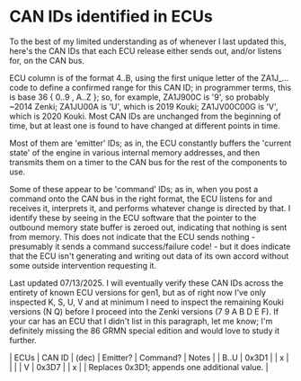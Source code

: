 # CAN IDs identified in ECUs

To the best of my limited understanding as of whenever I last updated this, here's the CAN IDs that each ECU release either sends out, and/or listens for, on the CAN bus.

ECU column is of the format 4..B, using the first unique letter of the ZA1J_... code to define a confirmed range for this CAN ID; in programmer terms, this is base 36 { 0..9 , A..Z }; so, for example, ZA1J900C is '9', so probably ~2014 Zenki; ZA1JU00A is 'U', which is 2019 Kouki; ZA1JV00C00G is 'V', which is 2020 Kouki. Most CAN IDs are unchanged from the beginning of time, but at least one is found to have changed at different points in time.

Most of them are 'emitter' IDs; as in, the ECU constantly buffers the 'current state' of the engine in various internal memory addresses, and then transmits them on a timer to the CAN bus for the rest of the components to use.

Some of these appear to be 'command' IDs; as in, when you post a command onto the CAN bus in the right format, the ECU listens for and receives it, interprets it, and performs whatever change is directed by that. I identify these by seeing in the ECU software that the pointer to the outbound memory state buffer is zeroed out, indicating that nothing is sent from memory. This does not indicate that the ECU sends nothing - presumably it sends a command success/failure code! - but it does indicate that the ECU isn't generating and writing out data of its own accord without some outside intervention requesting it.

Last updated 07/13/2025. I will eventually verify these CAN IDs across the entirety of known ECU versions for gen1, but as of right now I've only inspected K, S, U, V and at minimum I need to inspect the remaining Kouki versions (N Q) before I proceed into the Zenki versions (7 9 A B D E F). If your car has an ECU that I didn't list in this paragraph, let me know; I'm definitely missing the 86 GRMN special edition and would love to study it further.

| ECUs | CAN ID | (dec) | Emitter? | Command? | Notes |
| B..U | 0x3D1  |       | x        |          |  |
| V    | 0x3D7  |       | x        |          | Replaces 0x3D1; appends one additional value. |
